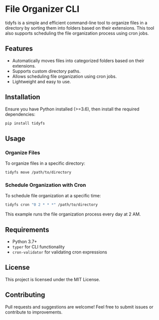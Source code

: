 # File Organizer CLI

tidyfs is a simple and efficient command-line tool to organize files in a directory by sorting them into folders based on their extensions. This tool also supports scheduling the file organization process using cron jobs.

## Features
- Automatically moves files into categorized folders based on their extensions.
- Supports custom directory paths.
- Allows scheduling file organization using cron jobs.
- Lightweight and easy to use.

## Installation
Ensure you have Python installed (>=3.6), then install the required dependencies:

```sh
pip install tidyfs
```

## Usage

### Organize Files

To organize files in a specific directory:
```sh
tidyfs move /path/to/directory
```

### Schedule Organization with Cron
To schedule file organization at a specific time:
```sh
tidyfs cron "0 2 * * *" /path/to/directory
```
This example runs the file organization process every day at 2 AM.

## Requirements
- Python 3.7+
- `typer` for CLI functionality
- `cron-validator` for validating cron expressions

## License
This project is licensed under the MIT License.

## Contributing
Pull requests and suggestions are welcome! Feel free to submit issues or contribute to improvements.